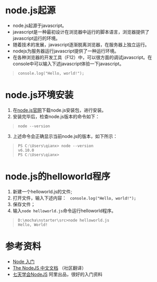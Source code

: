# node.js起源
* node.js起源于javascript。
* javascript是一种最初设计在浏览器中运行的脚本语言，浏览器提供了javascript运行的环境。
* 随着技术的发展，javascript逐渐脱离浏览器，在服务器上独立运行。
* nodejs为服务器运行javascript提供了一种运行环境。
* 在各种浏览器的开发工具（F12）中，可以很方面的调试javascript。在console中可以输入下述javascript体验一下javascript。
> ```
> console.log("Hello, world!");
> ```

# node.js环境安装
1. 在[node.js官网](https://nodejs.org/en/)下载node.js安装包，进行安装。
2. 安装完毕后，检查node.js版本的命令如下：
> ```
> node --version
> ```
3. 上述命令会正确显示当前node.js的版本，如下所示：
> ```
> PS C:\Users\qianx> node --version
> v6.10.0
> PS C:\Users\qianx>
> ```

# node.js的helloworld程序
1. 新建一个helloworld.js的文件;
2. 打开文件，输入下述内容：
``` console.log("Hello, world!");```
3. 保存文件；
4. 输入```node helloworld.js```命令运行helloworld程序。
>```
>D:\mocha\nstarter\src>node helloworld.js
>Hello, World!
>```


# 参考资料
* [Node 入门](http://www.nodebeginner.org/index-zh-cn.html)
* [The NodeJS 中文文档](https://www.gitbook.com/book/0532/nodejs/details) （社区翻译）
* [七天学会NodeJS](http://nqdeng.github.io/7-days-nodejs/) 阿里出品，很好的入门资料
